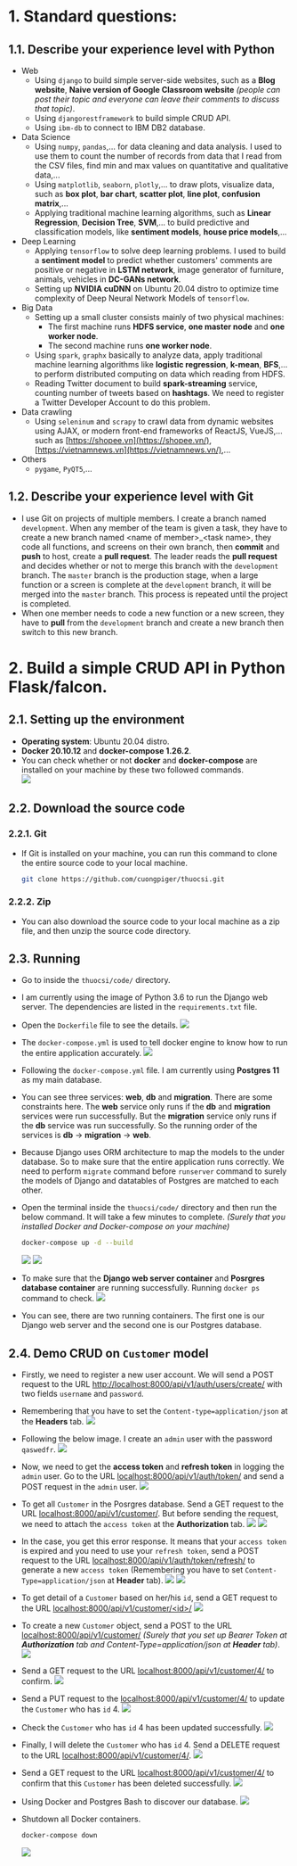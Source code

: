 # 1. Standard questions:
## 1.1. Describe your experience level with Python
* Web
  * Using `django` to build simple server-side websites, such as a **Blog website**, **Naive version of Google Classroom website** _(people can post their topic and everyone can leave their comments to discuss that topic)_.
  * Using `djangorestframework` to build simple CRUD API.
  * Using `ibm-db` to connect to IBM DB2 database.
* Data Science
  * Using `numpy`, `pandas`,... for data cleaning and data analysis. I used to use them to count the number of records from data that I read from the CSV files, find min and max values on quantitative and qualitative data,...
  * Using `matplotlib`, `seaborn`, `plotly`,... to draw plots, visualize data, such as **box plot**, **bar chart**, **scatter plot**, **line plot**, **confusion matrix**,...
  * Applying traditional machine learning algorithms, such as **Linear Regression**, **Decision Tree**, **SVM**,... to build predictive and classification models, like **sentiment models**, **house price models**,...
* Deep Learning
  * Applying `tensorflow` to solve deep learning problems. I used to build a **sentiment model** to predict whether customers' comments are positive or negative in **LSTM network**, image generator of furniture, animals, vehicles in **DC-GANs network**.
  * Setting up **NVIDIA cuDNN** on Ubuntu 20.04 distro to optimize time complexity of Deep Neural Network Models of `tensorflow`.
* Big Data
  * Setting up a small cluster consists mainly of two physical machines:
    * The first machine runs **HDFS service**, **one master node** and **one worker node**.
    * The second machine runs **one worker node**.
  * Using `spark`, `graphx` basically to analyze data, apply traditional machine learning algorithms like **logistic regression**, **k-mean**, **BFS**,... to perform distributed computing on data which reading from HDFS.
  * Reading Twitter document to build **spark-streaming** service, counting number of tweets based on **hashtags**. We need to register a Twitter Developer Account to do this problem.
* Data crawling
  * Using `seleninum` and `scrapy` to crawl data from dynamic websites using AJAX, or modern front-end frameworks of ReactJS, VueJS,... such as [https://shopee.vn](https://shopee.vn/), [https://vietnamnews.vn](https://vietnamnews.vn/),...
* Others
  * `pygame`, `PyQT5`,...

## 1.2. Describe your experience level with Git
* I use Git on projects of multiple members. I create a branch named `development`. When any member of the team is given a task, they have to create a new branch named \<name of member\>_\<task name\>, they code all functions, and screens on their own branch, then **commit** and **push** to host, create a **pull request**. The leader reads the **pull request** and decides whether or not to merge this branch with the `development` branch. The `master` branch is the production stage, when a large function or a screen is complete at the `development` branch, it will be merged into the `master` branch. This process is repeated until the project is completed.
* When one member needs to code a new function or a new screen, they have to **pull** from the `development` branch and create a new branch then switch to this new branch.

# 2. Build a simple CRUD API in Python Flask/falcon.
## 2.1. Setting up the environment
* **Operating system**: Ubuntu 20.04 distro.
* **Docker 20.10.12** and **docker-compose 1.26.2**.
* You can check whether or not **docker** and **docker-compose** are installed on your machine by these two followed commands.<br>
  ![](images/01.png)

## 2.2. Download the source code
### 2.2.1. Git
* If Git is installed on your machine, you can run this command to clone the entire source code to your local machine.
  ```bash
  git clone https://github.com/cuongpiger/thuocsi.git
  ```

### 2.2.2. Zip
* You can also download the source code to your local machine as a zip file, and then unzip the source code directory.

## 2.3. Running
* Go to inside the `thuocsi/code/` directory.
* I am currently using the image of Python 3.6 to run the Django web server. The dependencies are listed in the `requirements.txt` file.
* Open the `Dockerfile` file to see the details.
  ![](images/02.png)

* The `docker-compose.yml` is used to tell docker engine to know how to run the entire application accurately.
  ![](images/03.png)
* Following the `docker-compose.yml` file. I am currently using **Postgres 11** as my main database.
* You can see three services: **web**, **db** and **migration**. There are some constraints here. The **web** service only runs if the **db** and **migration** services were run successfully. But the **migration** service only runs if the **db** service was run successfully. So the running order of the services is **db** -> **migration** -> **web**.
* Because Django uses ORM architecture to map the models to the under database. So to make sure that the entire application runs correctly. We need to perform `migrate` command before `runserver` command to surely the models of Django and datatables of Postgres are matched to each other.
* Open the terminal inside the `thuocsi/code/` directory and then run the below command. It will take a few minutes to complete. _(Surely that you installed Docker and Docker-compose on your machine)_
  ```bash
  docker-compose up -d --build
  ```
  ![](images/04.png)
  ![](images/05.png)
* To make sure that the **Django web server container** and **Posrgres database container** are running successfully. Running `docker ps` command to check.
  ![](images/06.png)
* You can see, there are two running containers. The first one is our Django web server and the second one is our Postgres database.

## 2.4. Demo CRUD on `Customer` model
* Firstly, we need to register a new user account. We will send a POST request to the URL [http://localhost:8000/api/v1/auth/users/create/](http://localhost:8000/api/v1/auth/users/create/) with two fields `username` and `password`.
* Remembering that you have to set the `Content-type=application/json` at the **Headers** tab.
  ![](images/08.png)
* Following the below image. I create an `admin` user with the password `qaswedfr`.
  ![](images/07.png)

* Now, we need to get the **access token** and **refresh token** in logging the `admin` user. Go to the URL [localhost:8000/api/v1/auth/token/](localhost:8000/api/v1/auth/token/) and send a POST request in the `admin` user.
  ![](images/09.png)

* To get all `Customer` in the Posrgres database. Send a GET request to the URL [localhost:8000/api/v1/customer/](localhost:8000/api/v1/customer/). But before sending the request, we need to attach the `access token` at the **Authorization** tab.
  ![](images/10.png)
  ![](images/11.png)

* In the case, you get this error response. It means that your `access token` is expired and you need to use your `refresh token`, send a POST request to the URL [localhost:8000/api/v1/auth/token/refresh/](localhost:8000/api/v1/auth/token/refresh/) to generate a new `access token` (Remembering you have to set `Content-Type=application/json` at **Header** tab).
  ![](images/12.png)
  ![](images/13.png)

* To get detail of a `Customer` based on her/his `id`, send a GET request to the URL [localhost:8000/api/v1/customer/\<id\>/](localhost:8000/api/v1/customer/<id>)
  ![](images/14.png)

* To create a new `Customer` object, send a POST to the URL [localhost:8000/api/v1/customer/](localhost:8000/api/v1/customer/) _(Surely that you set up Bearer Token at **Authorization** tab and Content-Type=application/json at **Header** tab)_.
  ![](images/15.png)

* Send a GET request to the URL [localhost:8000/api/v1/customer/4/](localhost:8000/api/v1/customer/4/) to confirm.
  ![](images/16.png)

* Send a PUT request to the [localhost:8000/api/v1/customer/4/](localhost:8000/api/v1/customer/4/) to update the `Customer` who has `id` 4.
  ![](images/17.png)
* Check the `Customer` who has `id` 4 has been updated successfully.
  ![](images/18.png)

* Finally, I will delete the `Customer` who has `id` 4. Send a DELETE request to the URL [localhost:8000/api/v1/customer/4/](localhost:8000/api/v1/customer/4/).
  ![](images/19.png)

* Send a GET request to the URL [localhost:8000/api/v1/customer/4/](localhost:8000/api/v1/customer/4/) to confirm that this `Customer` has been deleted successfully.
  ![](images/20.png)

* Using Docker and Postgres Bash to discover our database.
  ![](images/21.png)

* Shutdown all Docker containers.
  ```bash
  docker-compose down
  ```
  ![](images/22.png)